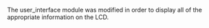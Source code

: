 The user_interface module was modified in order to display all of the appropriate information on the LCD.

